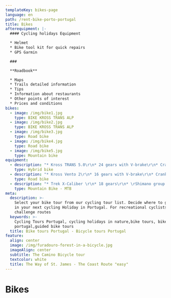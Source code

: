 ```yaml
---
templateKey: bikes-page
language: en
path: /rent-bike-porto-portugal
title: Bikes
afterequipment: |-
  #### Cycling holidays Equipment

  * Helmet
  * Bike tool kit for quick repairs
  * GPS Garmin

  ### 

  **Roadbook**

  * Maps
  * Trails detailed information
  * Tips
  * Information about restaurants
  * Other points of interest
  * Prices and conditions
bikes:
  - image: /img/bike1.jpg
    type: BIKE KROSS TRANS ALP
  - image: /img/bike2.jpg
    type: BIKE KROSS TRANS ALP
  - image: /img/bike3.jpg
    type: Road bike
  - image: /img/bike4.jpg
    type: Road bike
  - image: /img/bike5.jpg
    type: Mountain bike
equipment:
  - description: "* Kross TRANS 5.0\r\n* 24 gears with V-brake\r\n* Crankset 22T/32T/42T\r\n* Schwalbe tires with puncture protection (size of tire 28 x1.6 ) – Marathon plus and Smart Sam\r\n* Adjustable height stem\r\n* Shimano group set\r\n* Cargo rack\r\n* Pannier bike bag\r\n* E-bike kit available with 80 km autonomy in level 2 (of 5) of assistance."
    type: Hybrid bike
  - description: "* Kross Vento 2\r\n* 16 gears with V-brake\r\n* Crankset 34T/50T\r\n* Schwalbe tires with puncture protection \r\n* Adjustable height stem\r\n* Shimano group set"
    type: Road bike
  - description: "* Trek X-Caliber \r\n* 18 gears\r\n* \rShimano group set"
    type: Mountain Bike - MTB
meta:
  description: >-
    Select your bike tour from our cycling tour list. Decide where to go with us
    in your next cycling Holiday in Portugal. For recreational cyclists or
    challenge routes
  keywords: >-
    Cycling Tours Portugal, cycling holidays in nature,bike tours, bike tours
    portugal,guided bike tours
  title: Bike tours Portugal - Bicycle tours Portugal
feature:
  align: center
  image: /img/furadouro-forest-in-a-bicycle.jpg
  imageAlign: center
  subtitle: The Camino Bicycle tour
  textcolor: white
  title: The Way of St. James - The Coast Route "easy"
---
```


# Bikes
